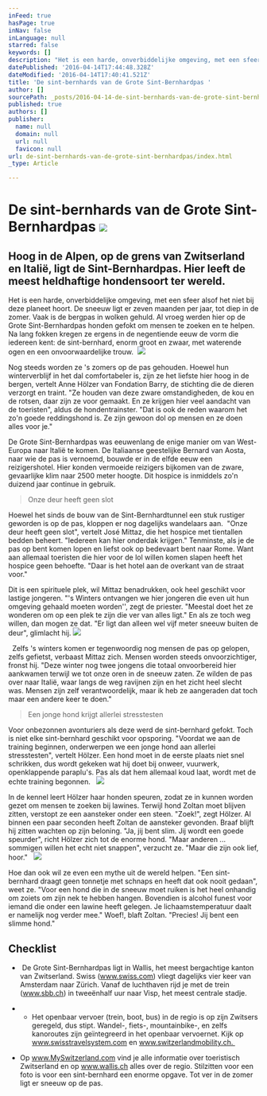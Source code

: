 ```yaml
---
inFeed: true
hasPage: true
inNav: false
inLanguage: null
starred: false
keywords: []
description: "Het is een harde, onverbiddelijke omgeving, met een sfeer alsof het niet bij deze planeet hoort. De sneeuw ligt er zeven maanden per jaar, tot diep in de zomer. Vaak is de bergpas in wolken gehuld. Al vroeg werden hier op de Grote Sint-Bernhardpas honden gefokt om mensen te zoeken en te helpen. Na lang fokken kregen ze ergens in de negentiende eeuw de vorm die iedereen kent: de sint-bernhard, enorm groot en zwaar, met waterende ogen en een onvoorwaardelijke trouw.\L\_"
datePublished: '2016-04-14T17:44:48.328Z'
dateModified: '2016-04-14T17:40:41.521Z'
title: 'De sint-bernhards van de Grote Sint-Bernhardpas '
author: []
sourcePath: _posts/2016-04-14-de-sint-bernhards-van-de-grote-sint-bernhardpas.md
published: true
authors: []
publisher:
  name: null
  domain: null
  url: null
  favicon: null
url: de-sint-bernhards-van-de-grote-sint-bernhardpas/index.html
_type: Article

---
```

# De sint-bernhards van de Grote Sint-Bernhardpas ![](https://the-grid-user-content.s3-us-west-2.amazonaws.com/3f138fa1-4a81-40df-9fb3-e7ac9f6cab82.jpg)

## Hoog in de Alpen, op de grens van Zwitserland en Italië, ligt de Sint-Bernhardpas. Hier leeft de meest heldhaftige hondensoort ter wereld.  

Het is een harde, onverbiddelijke omgeving, met een sfeer alsof het niet bij deze planeet hoort. De sneeuw ligt er zeven maanden per jaar, tot diep in de zomer. Vaak is de bergpas in wolken gehuld. Al vroeg werden hier op de Grote Sint-Bernhardpas honden gefokt om mensen te zoeken en te helpen. Na lang fokken kregen ze ergens in de negentiende eeuw de vorm die iedereen kent: de sint-bernhard, enorm groot en zwaar, met waterende ogen en een onvoorwaardelijke trouw.  ![](https://the-grid-user-content.s3-us-west-2.amazonaws.com/3f165694-eed5-4b98-b0c8-51a8434e0735.jpg)

Nog steeds worden ze 's zomers op de pas gehouden. Hoewel hun winterverblijf in het dal comfortabeler is, zijn ze het liefste hier hoog in de bergen, vertelt Anne Hölzer van Fondation Barry, de stichting die de dieren verzorgt en traint. "Ze houden van deze zware omstandigheden, de kou en de rotsen, daar zijn ze voor gemaakt. En ze krijgen hier veel aandacht van de toeristen", aldus de hondentrainster. "Dat is ook de reden waarom het zo'n goede reddingshond is. Ze zijn gewoon dol op mensen en ze doen alles voor je."  

De Grote Sint-Bernhardpas was eeuwenlang de enige manier om van West-Europa naar Italië te komen. De Italiaanse geestelijke Bernard van Aosta, naar wie de pas is vernoemd, bouwde er in de elfde eeuw een reizigershotel. Hier konden vermoeide reizigers bijkomen van de zware, gevaarlijke klim naar 2500 meter hoogte. Dit hospice is inmiddels zo'n duizend jaar continue in gebruik. 
> 
> Onze deur heeft geen slot

Hoewel het sinds de bouw van de Sint-Bernhardtunnel een stuk rustiger geworden is op de pas, kloppen er nog dagelijks wandelaars aan. 
"Onze deur heeft geen slot", vertelt José Mittaz, die het hospice met tientallen bedden beheert. "Iedereen kan hier onderdak krijgen." Tenminste, als je de pas op bent komen lopen en liefst ook op bedevaart bent naar Rome. Want aan allemaal toeristen die hier voor de lol willen komen slapen heeft het hospice geen behoefte. "Daar is het hotel aan de overkant van de straat voor." 

Dit is een spirituele plek, wil Mittaz benadrukken, ook heel geschikt voor lastige jongeren. "'s Winters ontvangen we hier jongeren die even uit hun omgeving gehaald moeten worden'', zegt de priester. "Meestal doet het ze wonderen om op een plek te zijn die ver van alles ligt." En als ze toch weg willen, dan mogen ze dat. "Er ligt dan alleen wel vijf meter sneeuw buiten de deur", glimlacht hij.
![](https://the-grid-user-content.s3-us-west-2.amazonaws.com/f5332df4-6409-4fed-b7d7-2b68e3b7de1b.jpg)

  Zelfs 's winters komen er tegenwoordig nog mensen de pas op gelopen, zelfs gefietst, verbaast Mittaz zich. Mensen worden steeds onvoorzichtiger, fronst hij. "Deze winter nog twee jongens die totaal onvoorbereid hier aankwamen terwijl we tot onze oren in de sneeuw zaten. Ze wilden de pas over naar Italië, waar langs de weg ravijnen zijn en het zicht heel slecht was. Mensen zijn zelf verantwoordelijk, maar ik heb ze aangeraden dat toch maar een andere keer te doen."  

> Een jonge hond krijgt allerlei stresstesten

Voor onbezonnen avonturiers als deze werd de sint-bernhard gefokt. Toch is niet elke sint-bernhard geschikt voor opsporing. "Voordat we aan de training beginnen, onderwerpen we een jonge hond aan allerlei stresstesten", vertelt Hölzer. Een hond moet in de eerste plaats niet snel schrikken, dus wordt gekeken wat hij doet bij onweer, vuurwerk, openklappende paraplu's. Pas als dat hem allemaal koud laat, wordt met de echte training begonnen.  
![](https://the-grid-user-content.s3-us-west-2.amazonaws.com/e99f3155-277e-4c61-b984-a96e576af7c8.jpg)

In de kennel leert Hölzer haar honden speuren, zodat ze in kunnen worden gezet om mensen te zoeken bij lawines. Terwijl hond Zoltan moet blijven zitten, verstopt ze een aansteker onder een steen. "Zoek!", zegt Hölzer. Al binnen een paar seconden heeft Zoltan de aansteker gevonden. Braaf blijft hij zitten wachten op zijn beloning. "Ja, jij bent slim. Jij wordt een goede speurder", richt Hölzer zich tot de enorme hond. "Maar anderen ... sommigen willen het echt niet snappen", verzucht ze. "Maar die zijn ook lief, hoor."  
![](https://the-grid-user-content.s3-us-west-2.amazonaws.com/b1ce773d-19a1-48bd-ac12-32c24ad88af6.jpg)

Hoe dan ook wil ze even een mythe uit de wereld helpen. "Een sint-bernhard draagt geen tonnetje met schnaps en heeft dat ook nooit gedaan", weet ze. "Voor een hond die in de sneeuw moet ruiken is het heel onhandig om zoiets om zijn nek te hebben hangen. Bovendien is alcohol funest voor iemand die onder een lawine heeft gelegen. Je lichaamstemperatuur daalt er namelijk nog verder mee." Woef!, blaft Zoltan. "Precies! Jij bent een slimme hond."  

## Checklist 

*  De Grote Sint-Bernhardpas ligt in Wallis, het meest bergachtige kanton van Zwitserland. Swiss (www.swiss.com) vliegt dagelijks vier keer van Amsterdam naar Zürich. Vanaf de luchthaven rijd je met de trein (www.sbb.ch) in tweeënhalf uur naar Visp, het meest centrale stadje. 
* * Het openbaar vervoer (trein, boot, bus) in de regio is op zijn Zwitsers geregeld, dus stipt. Wandel-, fiets-, mountainbike-, en zelfs kanoroutes zijn geïntegreerd in het openbaar vervoernet. Kijk op www.swisstravelsystem.com en www.switzerlandmobility.ch. 

* Op www.MySwitzerland.com vind je alle informatie over toeristisch Zwitserland en op www.wallis.ch alles over de regio.
Stilzitten voor een foto is voor een sint-bernhard een enorme opgave. Tot ver in de zomer ligt er sneeuw op de pas.
